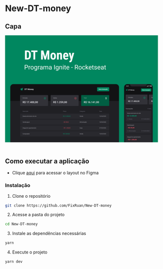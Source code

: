 # New-DT-money

## Capa
<img src="./Capa.png" /> <br/> <br/>

## Como executar a aplicação

- Clique [aqui](https://www.figma.com/file/N6wjaDqxDRz1g8CFvYO3tE/DT-Money-(Community)?node-id=0%3A1&t=DCEg1KFpYXu3Ne7Y-0) para acessar o layout no Figma

### Instalação

1. Clone o repositório

```bash
git clone https://github.com/FixRuan/New-DT-money
```

2. Acesse a pasta do projeto

```bash
cd New-DT-money
```

3. Instale as dependências necessárias

```bash
yarn
```

4. Execute o projeto

```bash
yarn dev
```
